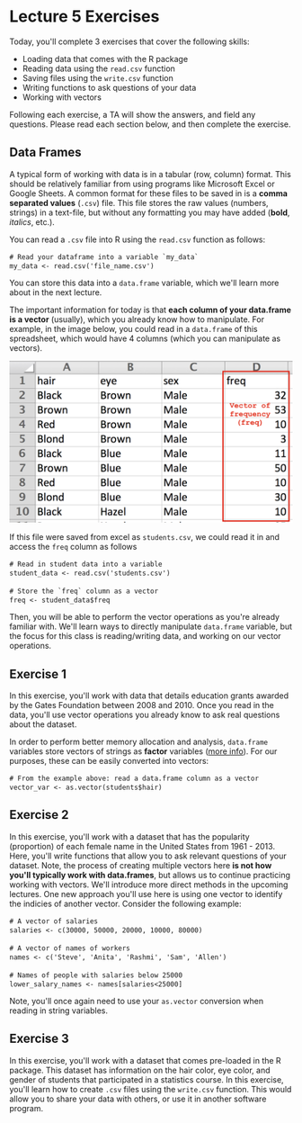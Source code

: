 # Lecture 5 Exercises

Today, you'll complete 3 exercises that cover the following skills:

- Loading data that comes with the R package
- Reading data using the `read.csv` function
- Saving files using the `write.csv` function
- Writing functions to ask questions of your data
- Working with vectors

Following each exercise, a TA will show the answers, and field any questions.  Please read each section below, and then complete the exercise.

## Data Frames
A typical form of working with data is in a tabular (row, column) format.  This should be relatively familiar from using programs like Microsoft Excel or Google Sheets.  A common format for these files to be saved in is a **comma separated values** (`.csv`) file.  This file stores the raw values (numbers, strings) in a text-file, but without any formatting you may have added (**bold**, *italics*, etc.). 

You can read a `.csv` file into R using the `read.csv` function as follows:

```
# Read your dataframe into a variable `my_data`
my_data <- read.csv('file_name.csv')
```

You can store this data into a `data.frame` variable, which we'll learn more about in the next lecture.  

The important information for today is that **each column of your data.frame is a vector** (usually), which you already know how to manipulate.  For example, in the image below, you could read in a `data.frame` of this spreadsheet, which would have 4 columns (which you can manipulate as vectors).

![columns](img/columns.png)

If this file were saved from excel as `students.csv`, we could read it in and access the `freq` column as follows

```
# Read in student data into a variable
student_data <- read.csv('students.csv')

# Store the `freq` column as a vector 
freq <- student_data$freq

```

Then, you will be able to perform the vector operations as you're already familiar with.  We'll learn ways to directly manipulate `data.frame` variable, but the focus for this class is reading/writing data, and working on our vector operations.

## Exercise 1
In this exercise, you'll work with data that details education grants awarded by the Gates Foundation between 2008 and 2010.  Once you read in the data, you'll use vector operations you already know to ask real questions about the dataset. 

In order to perform better memory allocation and analysis, `data.frame` variables store vectors of strings as **factor** variables ([more info](http://www.ats.ucla.edu/stat/r/modules/factor_variables.htm)).  For our purposes, these can be easily converted into vectors:

```
# From the example above: read a data.frame column as a vector 
vector_var <- as.vector(students$hair)
```
## Exercise 2
In this exercise, you'll work with a dataset that has the popularity (proportion) of each female name in the United States from 1961 - 2013.  Here, you'll write functions that allow you to ask relevant questions of your dataset.  Note, the process of creating multiple vectors here **is not how you'll typically work with data.frames**, but allows us to continue practicing working with vectors.  We'll introduce more direct methods in the upcoming lectures.  One new approach you'll use here is using one vector to identify the indicies of another vector.  Consider the following example:

```
# A vector of salaries
salaries <- c(30000, 50000, 20000, 10000, 80000)

# A vector of names of workers
names <- c('Steve', 'Anita', 'Rashmi', 'Sam', 'Allen')

# Names of people with salaries below 25000
lower_salary_names <- names[salaries<25000]
```

Note, you'll once again need to use your `as.vector` conversion when reading in string variables.

## Exercise 3
In this exercise, you'll work with a dataset that comes pre-loaded in the R package.  This dataset has information on the hair color, eye color, and gender of students that participated in a statistics course.  In this exercise, you'll learn how to create `.csv` files using the `write.csv` function.  This would allow you to share your data with others, or use it in another software program.   